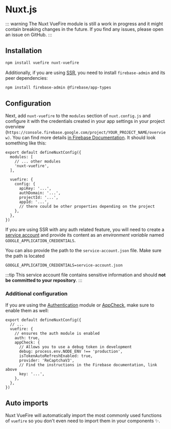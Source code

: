 # Nuxt.js

::: warning
The Nuxt VueFire module is still a work in progress and it might contain breaking changes in the future. If you find any issues, please open an issue on GitHub.
:::

## Installation

```bash
npm install vuefire nuxt-vuefire
```

Additionally, if you are using [SSR](https://nuxt.com/docs/api/configuration/nuxt-config/#ssr), you need to install `firebase-admin` and its peer dependencies:

```bash
npm install firebase-admin @firebase/app-types
```

## Configuration

Next, add `nuxt-vuefire` to the `modules` section of `nuxt.config.js` and configure it with the credentials created in your app settings in your project overview (`https://console.firebase.google.com/project/YOUR_PROJECT_NAME/overview)`. You can find more details [in Firebase Documentation](https://firebase.google.com/docs/web/setup#create-project). It should look something like this:

```ts{4,7-15}
export default defineNuxtConfig({
  modules: [
    // ... other modules
    'nuxt-vuefire',
  ],

  vuefire: {
    config: {
      apiKey: '...',
      authDomain: '...',
      projectId: '...',
      appId: '...',
      // there could be other properties depending on the project
    },
  },
})
```

If you are using SSR with any auth related feature, you will need to create a [service account](https://firebase.google.com/support/guides/service-accounts) and provide its content as an _environment variable_ named `GOOGLE_APPLICATION_CREDENTIALS`.

You can also provide the path to the `service-account.json` file. Make sure the path is located

```dotenv
GOOGLE_APPLICATION_CREDENTIALS=service-account.json
```

:::tip
This service account file contains sensitive information and should **not be committed to your repository**.
:::

### Additional configuration

If you are using the [Authentication](https://firebase.google.com/docs/auth) module or [AppCheck](https://firebase.google.com/docs/app-check), make sure to enable them as well:

```ts{3-14}
export default defineNuxtConfig({
  // ...
  vuefire: {
    // ensures the auth module is enabled
    auth: true,
    appCheck: {
      // Allows you to use a debug token in development
      debug: process.env.NODE_ENV !== 'production',
      isTokenAutoRefreshEnabled: true,
      provider: 'ReCaptchaV3',
      // Find the instructions in the Firebase documentation, link above
      key: '...',
    },
  },
})
```

## Auto imports

Nuxt VueFire will automatically import the most commonly used functions of `vuefire` so you don't even need to import them in your components ✨.
